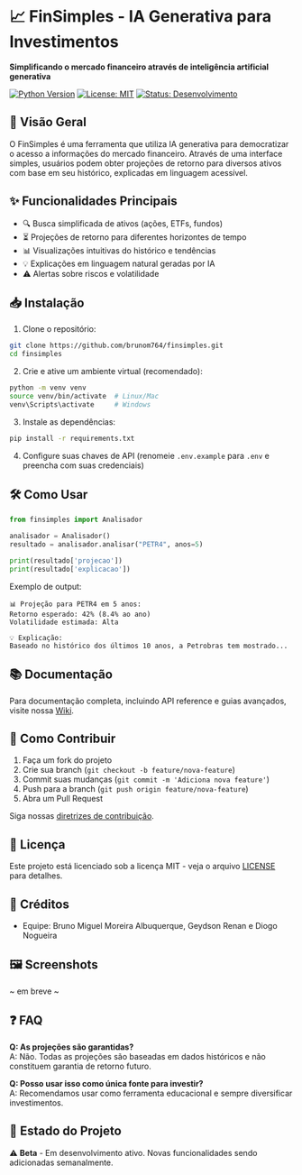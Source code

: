 # 📈 FinSimples - IA Generativa para Investimentos

**Simplificando o mercado financeiro através de inteligência artificial generativa**

[![Python Version](https://img.shields.io/badge/python-3.8%2B-blue)](https://www.python.org/)
[![License: MIT](https://img.shields.io/badge/License-MIT-yellow.svg)](https://opensource.org/licenses/MIT)
[![Status: Desenvolvimento](https://img.shields.io/badge/Status-Desenvolvimento%20Ativo-brightgreen)]()

## 🚀 Visão Geral

O FinSimples é uma ferramenta que utiliza IA generativa para democratizar o acesso a informações do mercado financeiro. Através de uma interface simples, usuários podem obter projeções de retorno para diversos ativos com base em seu histórico, explicadas em linguagem acessível.

## ✨ Funcionalidades Principais

- 🔍 Busca simplificada de ativos (ações, ETFs, fundos)
- ⏳ Projeções de retorno para diferentes horizontes de tempo
- 📊 Visualizações intuitivas do histórico e tendências
- 💡 Explicações em linguagem natural geradas por IA
- ⚠️ Alertas sobre riscos e volatilidade

## 📥 Instalação

1. Clone o repositório:
```bash
git clone https://github.com/brunom764/finsimples.git
cd finsimples
```

2. Crie e ative um ambiente virtual (recomendado):
```bash
python -m venv venv
source venv/bin/activate  # Linux/Mac
venv\Scripts\activate     # Windows
```

3. Instale as dependências:
```bash
pip install -r requirements.txt
```

4. Configure suas chaves de API (renomeie `.env.example` para `.env` e preencha com suas credenciais)

## 🛠️ Como Usar

```python
from finsimples import Analisador

analisador = Analisador()
resultado = analisador.analisar("PETR4", anos=5)

print(resultado['projecao'])
print(resultado['explicacao'])
```

Exemplo de output:
```
📊 Projeção para PETR4 em 5 anos:
Retorno esperado: 42% (8.4% ao ano)
Volatilidade estimada: Alta

💡 Explicação:
Baseado no histórico dos últimos 10 anos, a Petrobras tem mostrado...
```

## 📚 Documentação

Para documentação completa, incluindo API reference e guias avançados, visite nossa [Wiki](https://github.com/seuusuario/finsimples/wiki).

## 🤝 Como Contribuir

1. Faça um fork do projeto
2. Crie sua branch (`git checkout -b feature/nova-feature`)
3. Commit suas mudanças (`git commit -m 'Adiciona nova feature'`)
4. Push para a branch (`git push origin feature/nova-feature`)
5. Abra um Pull Request

Siga nossas [diretrizes de contribuição](CONTRIBUTING.md).

## 📄 Licença

Este projeto está licenciado sob a licença MIT - veja o arquivo [LICENSE](LICENSE) para detalhes.

## 👏 Créditos

- Equipe: Bruno Miguel Moreira Albuquerque, Geydson Renan e Diogo Nogueira

## 🖼️ Screenshots

~ em breve ~

## ❓ FAQ

**Q: As projeções são garantidas?**  
A: Não. Todas as projeções são baseadas em dados históricos e não constituem garantia de retorno futuro.

**Q: Posso usar isso como única fonte para investir?**  
A: Recomendamos usar como ferramenta educacional e sempre diversificar investimentos.

## 📌 Estado do Projeto

⚠️ **Beta** - Em desenvolvimento ativo. Novas funcionalidades sendo adicionadas semanalmente.

